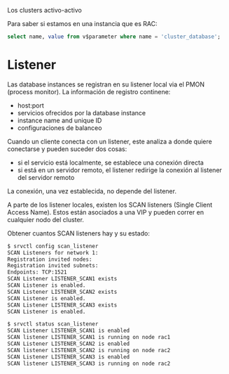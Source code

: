 Los clusters activo-activo

Para saber si estamos en una instancia que es RAC:

```sql
select name, value from v$parameter where name = 'cluster_database';
```

# Listener

Las database instances se registran en su listener local via el PMON (process monitor).
La información de registro continene:

- host:port
- servicios ofrecidos por la database instance
- instance name and unique ID
- configuraciones de balanceo

Cuando un cliente conecta con un listener, este analiza a donde quiere conectarse y pueden suceder dos cosas:

- si el servicio está localmente, se establece una conexión directa
- si está en un servidor remoto, el listener redirige la conexión al listener del servidor remoto

La conexión, una vez establecida, no depende del listener.

A parte de los listener locales, existen los SCAN listeners (Single Client Access Name).
Estos están asociados a una VIP y pueden correr en cualquier nodo del cluster.

Obtener cuantos SCAN listeners hay y su estado:

```bash
$ srvctl config scan_listener
SCAN Listeners for network 1:
Registration invited nodes:
Registration invited subnets:
Endpoints: TCP:1521
SCAN Listener LISTENER_SCAN1 exists
SCAN Listener is enabled.
SCAN Listener LISTENER_SCAN2 exists
SCAN Listener is enabled.
SCAN Listener LISTENER_SCAN3 exists
SCAN Listener is enabled.
```

```bash
$ srvctl status scan_listener
SCAN Listener LISTENER_SCAN1 is enabled
SCAN listener LISTENER_SCAN1 is running on node rac1
SCAN Listener LISTENER_SCAN2 is enabled
SCAN listener LISTENER_SCAN2 is running on node rac2
SCAN Listener LISTENER_SCAN3 is enabled
SCAN listener LISTENER_SCAN3 is running on node rac2
```
